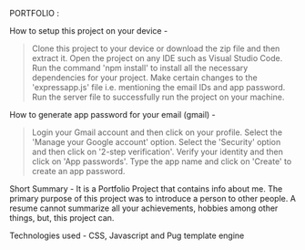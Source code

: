 PORTFOLIO :

How to setup this project on your device -
> Clone this project to your device or download the zip file and then extract it.
> Open the project on any IDE such as Visual Studio Code.
> Run the command 'npm install' to install all the necessary dependencies for your project.
> Make certain changes to the 'expressapp.js' file i.e. mentioning the email IDs and app password.
> Run the server file to successfully run the project on your machine.

How to generate app password for your email (gmail) -
> Login your Gmail account and then click on your profile.
> Select the 'Manage your Google account' option.
> Select the 'Security' option and then click on '2-step verification'.
> Verify your identity and then click on 'App passwords'.
> Type the app name and click on 'Create' to create an app password.

Short Summary -
It is a Portfolio Project that contains info about me. The primary purpose of this project was to introduce a person to other people. A resume cannot summarize all your achievements, hobbies among other things, but, this project can.

Technologies used -
CSS, Javascript and Pug template engine
